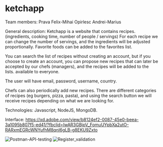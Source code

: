 # ketchapp

Team members: Prava Felix-Mihai Opirlesc Andrei-Marius

General description: Ketchapp is a website that contains recipes. (ingredients, cooking time, number of people / servings) For each recipe we can change the number of servings, and the ingredients will be adjusted proportionally. Favorite foods can be added to the favorites list.

You can search the list of recipes without creating an account, but if you choose to create an account, you can propose new recipes that can later be accepted by our chefs (managers), and the recipes will be added to the lists. available to everyone.

The user will have email, password, username, country.

Chefs can also periodically add new recipes. There are different categories of recipes (eg burgers, pizza, pasta), and using the search button we will receive recipes depending on what we are looking for.

Technologies: Javascript, NodeJS, MongoDB.

Interface: https://xd.adobe.com/view/b8124ef2-0087-45e0-beea-3a1095b807f5-ed41/?fbclid=IwAR3GBjpV_FomuUYpbXa2utO-RARxmEGRcWNYufhM8qnI6gLB-g8EKU9Zxto

![Postman-API-testing](https://user-images.githubusercontent.com/62405899/112902103-55247180-90ee-11eb-8081-d461e694865c.jpeg)
![Register_validation](https://user-images.githubusercontent.com/62405899/113201201-ea9c3e80-9271-11eb-88d8-557ba5931ee0.png)
